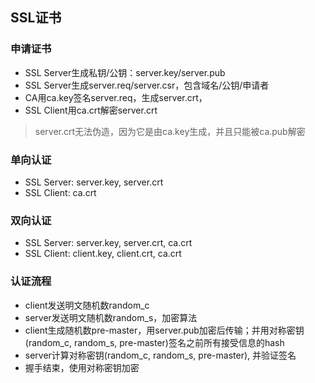 
## SSL证书

### 申请证书
* SSL Server生成私钥/公钥：server.key/server.pub
* SSL Server生成server.req/server.csr，包含域名/公钥/申请者
* CA用ca.key签名server.req，生成server.crt，
* SSL Client用ca.crt解密server.crt

> server.crt无法伪造，因为它是由ca.key生成，并且只能被ca.pub解密

### 单向认证
* SSL Server: server.key, server.crt
* SSL Client: ca.crt

### 双向认证
* SSL Server: server.key, server.crt, ca.crt
* SSL Client: client.key, client.crt, ca.crt

### 认证流程
* client发送明文随机数random_c
* server发送明文随机数random_s，加密算法
* client生成随机数pre-master，用server.pub加密后传输；并用对称密钥(random_c, random_s, pre-master)签名之前所有接受信息的hash
* server计算对称密钥(random_c, random_s, pre-master), 并验证签名
* 握手结束，使用对称密钥加密


